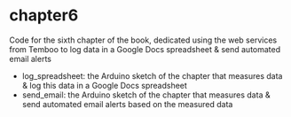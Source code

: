 chapter6
==================

Code for the sixth chapter of the book, dedicated using the web services from Temboo to log data in a Google Docs spreadsheet & send automated email alerts

- log_spreadsheet: the Arduino sketch of the chapter that measures data & log this data in a Google Docs spreadsheet
- send_email: the Arduino sketch of the chapter that measures data & send automated email alerts based on the measured data